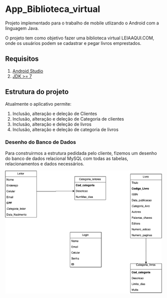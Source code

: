 # App_Biblioteca_virtual
Projeto implementado para o trabalho de mobile utlizando o Android com a linguagem Java.

O projeto tem como objetivo fazer uma biblioteca virtual LEIAAQUI.COM, onde os usuários podem se cadastrar e pegar livros emprestados.

## Requisitos
1. [Android Studio](https://developer.android.com/studio/?gclid=Cj0KCQiA-4nuBRCnARIsAHwyuPo4Q-ahnADLG2suUZzAjXiNaaEjG9IHBhj02FQKh5hQdgCCPTqxG2QaAhXAEALw_wcB)
2. [JDK >= 7](https://www.oracle.com/technetwork/pt/java/javase/downloads/jdk8-downloads-2133151.html)

## Estrutura do projeto
Atualmente o aplicativo permite:
1. Inclusão, alteração e deleção de Clientes
2. Inclusão, alteração e deleção de Categoria de clientes
3. Inclusão, alteração e deleção de livros
4. Inclusão, alteração e deleção de categoria de livros

### Desenho do Banco de Dados
Para construirmos a estrutura pedidada pelo cliente, fizemos um desenho do banco de dados relacional MySQL com todas as tabelas, relacionamentos e dados necessários.

![alt text](https://github.com/lauraDamacenoAlmeida/App_Biblioteca_virtual/blob/master/Classes.png)


